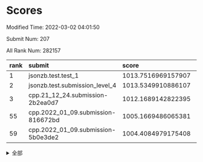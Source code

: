 # Scores

Modified Time: 2022-03-02 04:01:50

Submit Num: 207

All Rank Num: 282157

| rank |               submit               |       score        |       sigma        | pk_num |
| :--- | :--------------------------------- | :----------------- | :----------------- | :----- |
| 1    | jsonzb.test.test_1                 | 1013.7516969157907 | 0.8164649663374659 | 5451   |
| 2    | jsonzb.test.submission_level_4     | 1013.5349910886107 | 0.828957080501775  | 5451   |
| 3    | cpp.21_12_24.submission-2b2ea0d7   | 1012.1689142822395 | 0.759415721685971  | 5454   |
| 55   | cpp.2022_01_09.submission-816672bd | 1005.1669486065381 | 0.7187447599685105 | 5452   |
| 59   | cpp.2022_01_09.submission-5b0e3de2 | 1004.4084979175408 | 0.7156064220318052 | 5456   |


<details>
<summary>全部</summary>

| rank |                 submit                 |       score        |       sigma        | pk_num |
| :--- | :------------------------------------- | :----------------- | :----------------- | :----- |
| 1    | jsonzb.test.test_1                     | 1013.7516969157907 | 0.8164649663374659 | 5451   |
| 2    | jsonzb.test.submission_level_4         | 1013.5349910886107 | 0.828957080501775  | 5451   |
| 3    | cpp.21_12_24.submission-2b2ea0d7       | 1012.1689142822395 | 0.759415721685971  | 5454   |
| 4    | gobigger.level_3.submission_level_3_49 | 1011.4788900563456 | 0.7813329379994965 | 5451   |
| 5    | gobigger.level_3.submission_level_3_42 | 1011.2736240537679 | 0.7650822656631522 | 5455   |
| 6    | gobigger.level_3.submission_level_3_25 | 1011.0068254733726 | 0.7661931895644056 | 5449   |
| 7    | gobigger.level_3.submission_level_3_40 | 1010.9967295388911 | 0.7710181204655396 | 5453   |
| 8    | gobigger.level_3.submission_level_3_7  | 1010.8399229267998 | 0.7641080466421325 | 5450   |
| 9    | gobigger.level_3.submission_level_3_24 | 1010.75187550728   | 0.7616022893137652 | 5455   |
| 10   | gobigger.level_3.submission_level_3_15 | 1010.7483922551633 | 0.7460150984180318 | 5447   |
| 11   | gobigger.level_3.submission_level_3_10 | 1010.7056013319971 | 0.7912465604522069 | 5453   |
| 12   | gobigger.level_3.submission_level_3_19 | 1010.6302623862914 | 0.7553313061171832 | 5456   |
| 13   | gobigger.level_3.submission_level_3_13 | 1010.5618103595899 | 0.7672305008463078 | 5455   |
| 14   | gobigger.level_3.submission_level_3_47 | 1010.5558987849383 | 0.7664382428737897 | 5451   |
| 15   | gobigger.level_3.submission_level_3_22 | 1010.5243269088037 | 0.7622035665926593 | 5454   |
| 16   | gobigger.level_3.submission_level_3_34 | 1010.4425114196521 | 0.7573023926690384 | 5459   |
| 17   | gobigger.level_3.submission_level_3_2  | 1010.3814126327856 | 0.7837434064848753 | 5454   |
| 18   | gobigger.level_3.submission_level_3_23 | 1010.2899097668438 | 0.7570440485982335 | 5453   |
| 19   | gobigger.level_3.submission_level_3_12 | 1010.2841532054538 | 0.7725935790581717 | 5450   |
| 20   | gobigger.level_3.submission_level_3_33 | 1010.2407497527446 | 0.7743567975031567 | 5450   |
| 21   | gobigger.level_3.submission_level_3_16 | 1010.1718905191909 | 0.7499828475358973 | 5452   |
| 22   | gobigger.level_3.submission_level_3_8  | 1010.1089267164614 | 0.7573634713041023 | 5453   |
| 23   | gobigger.level_3.submission_level_3_44 | 1010.0985168212812 | 0.7714353841065539 | 5456   |
| 24   | gobigger.level_3.submission_level_3_1  | 1010.0943214680156 | 0.7479823794092455 | 5449   |
| 25   | gobigger.level_3.submission_level_3_5  | 1010.0346706695522 | 0.7799362382725621 | 5452   |
| 26   | gobigger.level_3.submission_level_3_41 | 1010.0082677998491 | 0.7513798380882817 | 5460   |
| 27   | gobigger.level_3.submission_level_3_43 | 1009.9958196800675 | 0.7739051667439412 | 5450   |
| 28   | gobigger.level_3.submission_level_3_38 | 1009.9774872087434 | 0.7693377410332282 | 5454   |
| 29   | gobigger.level_3.submission_level_3_31 | 1009.9439155019636 | 0.7472911898973357 | 5452   |
| 30   | gobigger.level_3.submission_level_3_35 | 1009.9324358882712 | 0.7529695339686941 | 5455   |
| 31   | gobigger.level_3.submission_level_3_32 | 1009.854605631271  | 0.7515840330058928 | 5455   |
| 32   | gobigger.level_3.submission_level_3_36 | 1009.7601316858064 | 0.7550529239106109 | 5452   |
| 33   | gobigger.level_3.submission_level_3_45 | 1009.7321048434275 | 0.7438990208474026 | 5449   |
| 34   | gobigger.level_3.submission_level_3_9  | 1009.6828116241459 | 0.7697791643320581 | 5455   |
| 35   | gobigger.level_3.submission_level_3_20 | 1009.655657694626  | 0.7677894976648457 | 5456   |
| 36   | gobigger.level_3.submission_level_3_37 | 1009.6442454404068 | 0.7610286712378829 | 5454   |
| 37   | gobigger.level_3.submission_level_3_21 | 1009.6166803950147 | 0.7499908705985013 | 5453   |
| 38   | gobigger.level_3.submission_level_3_46 | 1009.5955684076708 | 0.7392361096989267 | 5447   |
| 39   | gobigger.level_3.submission_level_3_3  | 1009.575009877313  | 0.7532909054511631 | 5450   |
| 40   | gobigger.level_3.submission_level_3_17 | 1009.4746101821023 | 0.7615830368434214 | 5454   |
| 41   | gobigger.level_3.submission_level_3_26 | 1009.3803446484309 | 0.7464759246754645 | 5452   |
| 42   | gobigger.level_3.submission_level_3_28 | 1009.3280262767512 | 0.7614657189430362 | 5451   |
| 43   | gobigger.level_3.submission_level_3_48 | 1009.2103981929673 | 0.7551213430411764 | 5452   |
| 44   | gobigger.level_3.submission_level_3_11 | 1009.1120232226702 | 0.740818928104848  | 5447   |
| 45   | gobigger.level_3.submission_level_3_4  | 1008.9588910629747 | 0.7526337949719345 | 5453   |
| 46   | gobigger.level_3.submission_level_3_39 | 1008.9414166128198 | 0.7490799580627329 | 5457   |
| 47   | gobigger.level_3.submission_level_3_14 | 1008.9148983709866 | 0.7437310813127721 | 5456   |
| 48   | gobigger.level_3.submission_level_3_27 | 1008.5545280230091 | 0.7392478318165031 | 5452   |
| 49   | gobigger.level_3.submission_level_3_18 | 1008.3756261891625 | 0.7555935056204427 | 5451   |
| 50   | gobigger.level_3.submission_level_3_29 | 1008.3010582728197 | 0.7586206580218366 | 5452   |
| 51   | gobigger.level_3.submission_level_3_0  | 1008.2347610306259 | 0.7350854063565448 | 5451   |
| 52   | gobigger.level_3.submission_level_3_30 | 1008.0138856327168 | 0.7477770100360661 | 5455   |
| 53   | gobigger.level_3.submission_level_3_6  | 1007.7426881969589 | 0.7292337952324947 | 5459   |
| 54   | gobigger.level_1.submission_level_1_46 | 1005.2075263283137 | 0.7146590428219585 | 5451   |
| 55   | cpp.2022_01_09.submission-816672bd     | 1005.1669486065381 | 0.7187447599685105 | 5452   |
| 56   | gobigger.level_1.submission_level_1_26 | 1005.065898659501  | 0.7392561466199912 | 5451   |
| 57   | gobigger.level_1.submission_level_1_49 | 1004.805961956466  | 0.7130568108921098 | 5456   |
| 58   | gobigger.level_1.submission_level_1_10 | 1004.4260182556701 | 0.7316337704464593 | 5453   |
| 59   | cpp.2022_01_09.submission-5b0e3de2     | 1004.4084979175408 | 0.7156064220318052 | 5456   |
| 60   | gobigger.level_1.submission_level_1_44 | 1004.3849231196004 | 0.7200607794342212 | 5455   |
| 61   | gobigger.level_1.submission_level_1_1  | 1004.272758663961  | 0.7086063768135512 | 5456   |
| 62   | gobigger.level_1.submission_level_1_13 | 1004.2627657445913 | 0.7158820262509105 | 5455   |
| 63   | gobigger.level_1.submission_level_1_7  | 1004.2317604424533 | 0.7102224940404335 | 5452   |
| 64   | gobigger.level_1.submission_level_1_41 | 1004.1812059679132 | 0.7097696273328844 | 5454   |
| 65   | gobigger.level_1.submission_level_1_30 | 1004.0726289919405 | 0.7159530577293894 | 5458   |
| 66   | gobigger.level_1.submission_level_1_37 | 1004.0327711419242 | 0.7246843608860863 | 5452   |
| 67   | gobigger.level_1.submission_level_1_28 | 1003.9852028124542 | 0.7253375901115579 | 5452   |
| 68   | gobigger.level_1.submission_level_1_25 | 1003.9851228681542 | 0.71934111631489   | 5455   |
| 69   | gobigger.level_1.submission_level_1_18 | 1003.9834506551338 | 0.725685925756833  | 5453   |
| 70   | gobigger.level_1.submission_level_1_24 | 1003.974067257442  | 0.7164023770719434 | 5449   |
| 71   | gobigger.level_1.submission_level_1_38 | 1003.9640088938772 | 0.708049133602881  | 5451   |
| 72   | gobigger.level_1.submission_level_1_14 | 1003.9627406563663 | 0.7189067771960823 | 5454   |
| 73   | gobigger.level_1.submission_level_1_21 | 1003.745442230789  | 0.7274835886601393 | 5456   |
| 74   | gobigger.level_1.submission_level_1_11 | 1003.548806251889  | 0.7227552931856394 | 5453   |
| 75   | gobigger.level_1.submission_level_1_22 | 1003.5239010143114 | 0.7198719060879537 | 5449   |
| 76   | gobigger.level_1.submission_level_1_43 | 1003.5173990005966 | 0.7143236635155639 | 5448   |
| 77   | gobigger.level_1.submission_level_1_48 | 1003.5170954678098 | 0.7201887308795087 | 5447   |
| 78   | gobigger.level_1.submission_level_1_16 | 1003.465290573722  | 0.7173333132936219 | 5453   |
| 79   | gobigger.level_1.submission_level_1_15 | 1003.4087302161663 | 0.7060010933395856 | 5450   |
| 80   | gobigger.level_1.submission_level_1_9  | 1003.3936086203988 | 0.707908462645258  | 5449   |
| 81   | gobigger.level_1.submission_level_1_33 | 1003.3429739576065 | 0.6959155025457082 | 5453   |
| 82   | gobigger.level_1.submission_level_1_45 | 1003.2928403882128 | 0.7165437939483873 | 5454   |
| 83   | gobigger.level_1.submission_level_1_20 | 1003.2431929187044 | 0.7180946479174407 | 5451   |
| 84   | gobigger.level_1.submission_level_1_27 | 1003.2383500753056 | 0.7187983763383025 | 5448   |
| 85   | gobigger.level_1.submission_level_1_35 | 1003.1973453773563 | 0.7188068702513346 | 5456   |
| 86   | gobigger.level_1.submission_level_1_47 | 1003.1654123201004 | 0.7143225693666151 | 5451   |
| 87   | gobigger.level_1.submission_level_1_32 | 1003.1412292567832 | 0.7118951964053516 | 5454   |
| 88   | gobigger.level_1.submission_level_1_8  | 1003.1261480930661 | 0.7205649049611571 | 5457   |
| 89   | gobigger.level_1.submission_level_1_4  | 1003.026529432299  | 0.7021409996503613 | 5454   |
| 90   | gobigger.level_1.submission_level_1_5  | 1002.9235228979178 | 0.717721653398224  | 5457   |
| 91   | gobigger.level_1.submission_level_1_2  | 1002.9227318052112 | 0.7214723053803702 | 5453   |
| 92   | gobigger.level_1.submission_level_1_0  | 1002.8810650836537 | 0.7102278684347135 | 5452   |
| 93   | gobigger.level_1.submission_level_1_36 | 1002.8329398883867 | 0.7121933012904837 | 5455   |
| 94   | gobigger.level_1.submission_level_1_31 | 1002.8054248007847 | 0.716679248696049  | 5451   |
| 95   | gobigger.level_1.submission_level_1_34 | 1002.7970424037464 | 0.7171314257006998 | 5455   |
| 96   | gobigger.level_1.submission_level_1_39 | 1002.6857311061508 | 0.7161735946035228 | 5451   |
| 97   | gobigger.level_1.submission_level_1_23 | 1002.6180914600525 | 0.7074630115825797 | 5449   |
| 98   | gobigger.level_1.submission_level_1_12 | 1002.6051696612869 | 0.7241622236248416 | 5458   |
| 99   | gobigger.level_1.submission_level_1_6  | 1002.582096525363  | 0.7125594673835629 | 5454   |
| 100  | gobigger.level_1.submission_level_1_17 | 1002.5594440995447 | 0.725964800000656  | 5448   |
| 101  | gobigger.level_1.submission_level_1_29 | 1002.3518663706795 | 0.7290400398602173 | 5447   |
| 102  | gobigger.level_1.submission_level_1_40 | 1002.3351132714564 | 0.7156557045782896 | 5453   |
| 103  | gobigger.level_1.submission_level_1_19 | 1002.1782387652394 | 0.7128687555467212 | 5448   |
| 104  | gobigger.level_1.submission_level_1_42 | 1002.1341931590968 | 0.7170079621200873 | 5456   |
| 105  | gobigger.level_1.submission_level_1_3  | 1001.9193684641875 | 0.719840802983701  | 5452   |
| 106  | gobigger.random.submission_random_18   | 997.6377489796904  | 0.7084863809149776 | 5450   |
| 107  | gobigger.random.submission_random_44   | 997.3918647395781  | 0.7122636225077034 | 5454   |
| 108  | gobigger.random.submission_random_11   | 997.3231564381654  | 0.7188633008417831 | 5452   |
| 109  | gobigger.random.submission_random_10   | 997.3075509907852  | 0.7064247867492102 | 5452   |
| 110  | gobigger.random.submission_random_19   | 997.2715471893634  | 0.7048774913191607 | 5450   |
| 111  | gobigger.random.submission_random_34   | 996.9654820740016  | 0.6992204761955528 | 5451   |
| 112  | gobigger.random.submission_random_49   | 996.9634767839801  | 0.7113427892611109 | 5451   |
| 113  | gobigger.random.submission_random_37   | 996.9031915827327  | 0.7235986168120166 | 5447   |
| 114  | gobigger.random.submission_random_28   | 996.8614948458452  | 0.70932459292793   | 5450   |
| 115  | gobigger.random.submission_random_5    | 996.5254911634111  | 0.7206303994743115 | 5454   |
| 116  | gobigger.random.submission_random_42   | 996.5167095765479  | 0.7098983333133657 | 5452   |
| 117  | gobigger.random.submission_random_40   | 996.4903399025845  | 0.7171095460140879 | 5452   |
| 118  | gobigger.random.submission_random_7    | 996.458663936575   | 0.7168920670774827 | 5449   |
| 119  | gobigger.random.submission_random_25   | 996.4387242625404  | 0.702597519712517  | 5453   |
| 120  | gobigger.random.submission_random_15   | 996.389294055998   | 0.7163632410491978 | 5446   |
| 121  | gobigger.random.submission_random_12   | 996.336895421922   | 0.7153551232401413 | 5446   |
| 122  | gobigger.random.submission_random_9    | 996.2903357232532  | 0.7029660144185422 | 5450   |
| 123  | gobigger.random.submission_random_26   | 996.2448255533473  | 0.7256956594236847 | 5457   |
| 124  | gobigger.random.submission_random_41   | 996.1775834725495  | 0.6975034080257301 | 5451   |
| 125  | gobigger.random.submission_random_17   | 996.1692602881901  | 0.7105473608898106 | 5448   |
| 126  | gobigger.random.submission_random_13   | 996.1625827268596  | 0.7008162247148428 | 5455   |
| 127  | gobigger.random.submission_random_46   | 996.1408382101718  | 0.7168866667312785 | 5455   |
| 128  | gobigger.random.submission_random_38   | 996.099810513783   | 0.7134063627786333 | 5451   |
| 129  | gobigger.random.submission_random_29   | 996.0750479905279  | 0.7115085813639974 | 5455   |
| 130  | gobigger.random.submission_random_0    | 996.0665903604611  | 0.7115756954127184 | 5457   |
| 131  | gobigger.random.submission_random_16   | 996.065563301461   | 0.7079770270510557 | 5456   |
| 132  | gobigger.random.submission_random_14   | 996.0565343764621  | 0.7144515710436532 | 5448   |
| 133  | gobigger.random.submission_random_47   | 995.9193641941159  | 0.7157075370768269 | 5452   |
| 134  | gobigger.random.submission_random_48   | 995.8693003484426  | 0.7171026229652389 | 5446   |
| 135  | gobigger.random.submission_random_39   | 995.852872547661   | 0.7126858211419244 | 5452   |
| 136  | gobigger.random.submission_random_4    | 995.8509976707003  | 0.7052912892984373 | 5455   |
| 137  | gobigger.random.submission_random_22   | 995.7739311712614  | 0.7176320057676224 | 5454   |
| 138  | gobigger.random.submission_random_27   | 995.7143500588395  | 0.7050953928976024 | 5455   |
| 139  | gobigger.random.submission_random_24   | 995.6813693676876  | 0.7105404319658228 | 5454   |
| 140  | gobigger.random.submission_random_3    | 995.6323470512876  | 0.7128772582462128 | 5456   |
| 141  | gobigger.random.submission_random_1    | 995.5678209769053  | 0.7352803587341122 | 5453   |
| 142  | gobigger.random.submission_random_30   | 995.5461587249752  | 0.7105459863170436 | 5452   |
| 143  | gobigger.random.submission_random_33   | 995.5214503932     | 0.7212113816980806 | 5454   |
| 144  | gobigger.random.submission_random_36   | 995.4844410189503  | 0.7228951089703585 | 5457   |
| 145  | gobigger.random.submission_random_31   | 995.4444112564958  | 0.7017563997442966 | 5454   |
| 146  | gobigger.random.submission_random_43   | 995.4354876575843  | 0.7263259749309197 | 5451   |
| 147  | gobigger.random.submission_random_8    | 995.3454251362269  | 0.7089053035701092 | 5454   |
| 148  | gobigger.random.submission_random_6    | 995.3223514464005  | 0.7124196665128113 | 5451   |
| 149  | gobigger.random.submission_random_32   | 995.2734571471354  | 0.7147455721938382 | 5450   |
| 150  | gobigger.random.submission_random_2    | 995.1796986113445  | 0.7288445324233102 | 5448   |
| 151  | gobigger.random.submission_random_20   | 994.978120550591   | 0.7062948865331635 | 5451   |
| 152  | gobigger.random.submission_random_45   | 994.8983078246308  | 0.7025870882679436 | 5456   |
| 153  | gobigger.random.submission_random_35   | 994.8168839283109  | 0.7270770250627587 | 5456   |
| 154  | gobigger.random.submission_random_23   | 994.7590003246515  | 0.7118878310721025 | 5451   |
| 155  | gobigger.random.submission_random_21   | 994.5489757842321  | 0.7102881673484877 | 5450   |
| 156  | gobigger.level_2.submission_level_2_48 | 994.0909662279765  | 0.7378682530711868 | 5448   |
| 157  | gobigger.level_2.submission_level_2_44 | 993.9082244045059  | 0.7243344723015608 | 5452   |
| 158  | gobigger.level_2.submission_level_2_18 | 993.8241447893486  | 0.7384033026672652 | 5457   |
| 159  | gobigger.level_2.submission_level_2_10 | 993.6482790833446  | 0.738781592220026  | 5452   |
| 160  | gobigger.level_2.submission_level_2_7  | 993.5101594891712  | 0.7540120940180093 | 5447   |
| 161  | gobigger.level_2.submission_level_2_19 | 993.1921636676292  | 0.7345494197000105 | 5452   |
| 162  | gobigger.level_2.submission_level_2_3  | 993.1151742757665  | 0.7364151590692557 | 5453   |
| 163  | gobigger.level_2.submission_level_2_2  | 993.0694070200465  | 0.7338150305670624 | 5444   |
| 164  | gobigger.level_2.submission_level_2_36 | 992.8080645240138  | 0.7381690571799163 | 5457   |
| 165  | gobigger.level_2.submission_level_2_31 | 992.7213676502694  | 0.7408395636302603 | 5451   |
| 166  | gobigger.level_2.submission_level_2_25 | 992.6658429558756  | 0.7294903557121898 | 5449   |
| 167  | gobigger.level_2.submission_level_2_28 | 992.6615454821379  | 0.7442658623838192 | 5455   |
| 168  | gobigger.level_2.submission_level_2_8  | 992.5872471939459  | 0.7453015802224155 | 5455   |
| 169  | gobigger.level_2.submission_level_2_24 | 992.5263889402828  | 0.7520319007482826 | 5452   |
| 170  | gobigger.level_2.submission_level_2_32 | 992.4252305075095  | 0.7539029485622888 | 5452   |
| 171  | gobigger.level_2.submission_level_2_21 | 992.3798031718704  | 0.744101859104805  | 5452   |
| 172  | gobigger.level_2.submission_level_2_9  | 992.3755678367204  | 0.7334082856796896 | 5450   |
| 173  | gobigger.level_2.submission_level_2_23 | 992.3326738603287  | 0.7570822445905224 | 5454   |
| 174  | gobigger.level_2.submission_level_2_0  | 992.3038644242349  | 0.739597497803375  | 5444   |
| 175  | gobigger.level_2.submission_level_2_41 | 992.2692373040409  | 0.7476943339035379 | 5453   |
| 176  | gobigger.level_2.submission_level_2_12 | 992.2568891581294  | 0.7541722715395144 | 5456   |
| 177  | gobigger.level_2.submission_level_2_15 | 992.2085504493099  | 0.7495711389701188 | 5453   |
| 178  | gobigger.level_2.submission_level_2_40 | 992.1243850112836  | 0.7517349567078315 | 5449   |
| 179  | gobigger.level_2.submission_level_2_20 | 992.0938139156605  | 0.7425094020400735 | 5447   |
| 180  | gobigger.level_2.submission_level_2_17 | 992.0624162722089  | 0.74115377043373   | 5451   |
| 181  | gobigger.level_2.submission_level_2_42 | 992.0129608339342  | 0.7495166182827465 | 5453   |
| 182  | gobigger.level_2.submission_level_2_16 | 991.9024487607495  | 0.7469317292588105 | 5451   |
| 183  | gobigger.level_2.submission_level_2_35 | 991.8694973541828  | 0.7479874730378003 | 5451   |
| 184  | gobigger.level_2.submission_level_2_22 | 991.8235659865853  | 0.7574662754804193 | 5454   |
| 185  | gobigger.level_2.submission_level_2_11 | 991.719524853154   | 0.7316789906522817 | 5459   |
| 186  | gobigger.level_2.submission_level_2_5  | 991.7061150776071  | 0.7485263475912559 | 5454   |
| 187  | gobigger.level_2.submission_level_2_38 | 991.5800656408722  | 0.7628628031791421 | 5454   |
| 188  | gobigger.level_2.submission_level_2_33 | 991.5313955557536  | 0.7525745255891084 | 5451   |
| 189  | gobigger.level_2.submission_level_2_34 | 991.4460091284483  | 0.734615421011131  | 5453   |
| 190  | gobigger.level_2.submission_level_2_13 | 991.3783833075182  | 0.777522568616754  | 5451   |
| 191  | gobigger.level_2.submission_level_2_4  | 991.3009804050838  | 0.7673883055253657 | 5450   |
| 192  | gobigger.level_2.submission_level_2_46 | 991.2940404263287  | 0.7664625472563008 | 5451   |
| 193  | gobigger.level_2.submission_level_2_14 | 991.1869707689029  | 0.7615432925949949 | 5450   |
| 194  | gobigger.level_2.submission_level_2_27 | 991.1703102447226  | 0.7585656708471283 | 5457   |
| 195  | gobigger.level_2.submission_level_2_49 | 991.0299832507002  | 0.7467970290438503 | 5454   |
| 196  | gobigger.level_2.submission_level_2_47 | 991.009246975578   | 0.7775284406281002 | 5449   |
| 197  | gobigger.level_2.submission_level_2_6  | 990.945511341746   | 0.7780197856838342 | 5450   |
| 198  | gobigger.level_2.submission_level_2_29 | 990.9344415147974  | 0.7822078482757603 | 5451   |
| 199  | gobigger.level_2.submission_level_2_45 | 990.9332221033649  | 0.7552068061491162 | 5452   |
| 200  | gobigger.level_2.submission_level_2_37 | 990.9105451537043  | 0.757647111561369  | 5447   |
| 201  | gobigger.level_2.submission_level_2_1  | 990.8947630799872  | 0.7683950912488916 | 5446   |
| 202  | gobigger.level_2.submission_level_2_30 | 990.583137499938   | 0.7622328746088289 | 5455   |
| 203  | gobigger.level_2.submission_level_2_43 | 990.4685108452489  | 0.7622604156765832 | 5448   |
| 204  | gobigger.level_2.submission_level_2_39 | 990.2506567616075  | 0.7697668390079946 | 5453   |
| 205  | gobigger.level_2.submission_level_2_26 | 989.0889487759513  | 0.7948198845897249 | 5457   |
| 206  | gobigger.none.submission_none_0        | 977.9248326663908  | 1.2519238548824616 | 5451   |
| 207  | gobigger.none.submission_none_1        | 975.9747460421025  | 1.4848506021273844 | 5456   |

</details>